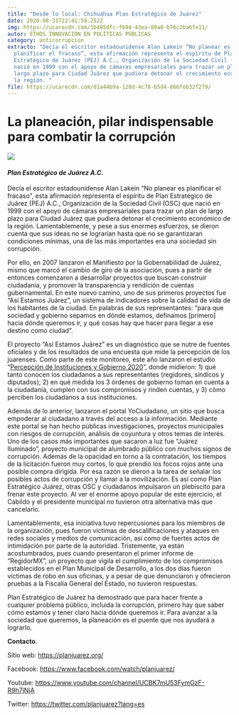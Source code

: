 ```yaml
---
title: "Desde lo local: Chihuahua Plan Estratégico de Juárez"
date: 2020-08-31T22:41:59.252Z
img: https://ucarecdn.com/1b485dfc-f694-43ea-89a0-b76c2ba6fe11/
autor: ETHOS INNOVACIÓN EN POLÍTICAS PÚBLICAS
category: anticorrupcion
extracto: "Decía el escritor estadounidense Alan Lakein “No planear es
  planificar el fracaso”, esta afirmación representa el espíritu de Plan
  Estratégico de Juárez (PEJ) A.C., Organización de la Sociedad Civil (OSC) que
  nació en 1999 con el apoyo de cámaras empresariales para trazar un plan de
  largo plazo para Ciudad Juárez que pudiera detonar el crecimiento económico de
  la región. "
file: https://ucarecdn.com/d1a44b9a-128d-4c78-b5d4-866feb32f279/
---
```

<!--StartFragment-->

# La planeación, pilar indispensable para combatir la corrupción

![](https://ucarecdn.com/7affc9ba-c233-4d42-b74a-38acf598d294/)

[](https://www.ethos.org.mx/wp-content/uploads/2020/08/logos-03.png)

#### *Plan Estratégico de Juárez A.C.*

Decía el escritor estadounidense Alan Lakein “No planear es planificar el fracaso”, esta afirmación representa el espíritu de Plan Estratégico de Juárez (PEJ) A.C., Organización de la Sociedad Civil (OSC) que nació en 1999 con el apoyo de cámaras empresariales para trazar un plan de largo plazo para Ciudad Juárez que pudiera detonar el crecimiento económico de la región. Lamentablemente, y pese a sus enormes esfuerzos, se dieron cuenta que sus ideas no se lograrían hasta que no se garantizaran condiciones mínimas, una de las más importantes era una sociedad sin corrupción. 

Por ello, en 2007 lanzaron el Manifiesto por la Gobernabilidad de Juárez, mismo que marcó el cambio de giro de la asociación, pues a partir de entonces comenzaron a desarrollar proyectos que buscan construir ciudadanía, y promover la transparencia y rendición de cuentas gubernamental. En este nuevo camino, uno de sus primeros proyectos fue “Así Estamos Juárez”, un sistema de indicadores sobre la calidad de vida de los habitantes de la ciudad. En palabras de sus representantes: “para que sociedad y gobierno sepamos en dónde estamos, definamos \[primero] hacia dónde queremos ir, y qué cosas hay que hacer para llegar a ese destino como ciudad”. 

El proyecto “Así Estamos Juárez” es un diagnóstico que se nutre de fuentes oficiales y de los resultados de una encuesta que mide la percepción de los juarenses. Como parte de este monitoreo, este año lanzaron el estudio “[Percepción de Instituciones y Gobierno 2020](https://planjuarez.org/documentos/percepcion-de-instituciones-y-gobierno-2020/)”, donde midieron: 1) qué tanto conocen los ciudadanos a sus representantes (regidores, síndicos y diputados); 2) en qué medida los 3 órdenes de gobierno toman en cuenta a la ciudadanía, cumplen con sus compromisos y rinden cuentas, y 3) cómo perciben los ciudadanos a sus instituciones. 

Además de lo anterior, lanzaron el portal YoCiudadano, un sitio que busca empoderar al ciudadano a través del acceso a la información. Mediante este portal se han hecho públicas investigaciones, proyectos municipales con riesgos de corrupción, análisis de coyuntura y otros temas de interés. Uno de los casos más importantes que sacaron a luz fue “Juárez Iluminado”, proyecto municipal de alumbrado público con muchos signos de corrupción. Además de la opacidad en torno a la contratación, los tiempos de la licitación fueron muy cortos, lo que prendió los focos rojos ante una posible compra dirigida. Por esa razón se dieron a la tarea de señalar los posibles actos de corrupción y llamar a la movilización. Es así como Plan Estratégico Juárez, otras OSC y ciudadanos impulsaron un plebiscito para frenar este proyecto. Al ver el enorme apoyo popular de este ejercicio, el Cabildo y el presidente municipal no tuvieron otra alternativa más que cancelarlo.

Lamentablemente, esa iniciativa tuvo repercusiones para los miembros de la organización, pues fueron víctimas de descalificaciones y ataques en redes sociales y medios de comunicación, así como de fuertes actos de intimidación por parte de la autoridad. Tristemente, ya están acostumbrados, pues cuando presentaron el primer informe de “RegidorMX”, un proyecto que vigila el cumplimiento de los compromisos establecidos en el Plan Municipal de Desarrollo, a los dos días fueron víctimas de robo en sus oficinas, y a pesar de que denunciaron y ofrecieron pruebas a la Fiscalía General del Estado, no tuvieron respuestas.

Plan Estratégico de Juárez ha demostrado que para hacer frente a cualquier problema público, incluida la corrupción, primero hay que saber cómo estamos y tener claro hacia dónde queremos ir. Para avanzar a la sociedad que queremos, la planeación es el puente que nos ayudará a lograrlo. 

**Contacto**.

Sitio web: <https://planjuarez.org/>

Facebook: <https://www.facebook.com/watch/planjuarez/>

Youtube: <https://www.youtube.com/channel/UCBK7mU53FymGzF-R9h7jNjA>

Twitter: <https://twitter.com/planjuarez?lang=es>

<!--EndFragment-->